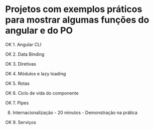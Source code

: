 # Projetos com exemplos práticos para mostrar algumas funções do angular e do PO

OK 1. Angular CLI

OK 2. Data Binding

OK 3. Diretivas

OK 4. Módulos e lazy loading

OK 5. Rotas

OK 6. Ciclo de vida do componente

OK 7. Pipes

8. Internacionalização - 20 minutos - Demonstração na prática

OK 9. Serviços
